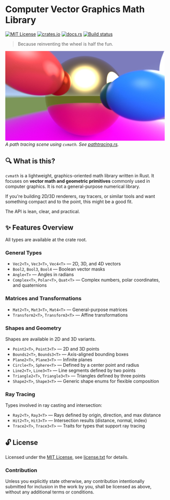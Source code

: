Computer Vector Graphics Math Library
=====================================

[![MIT License](https://img.shields.io/badge/License-MIT-yellow.svg)](https://opensource.org/licenses/MIT)
[![crates.io](https://img.shields.io/crates/v/cvmath.svg)](https://crates.io/crates/cvmath)
[![docs.rs](https://docs.rs/cvmath/badge.svg)](https://docs.rs/cvmath)
[![Build status](https://github.com/CasualX/cvmath/workflows/CI/badge.svg)](https://github.com/CasualX/cvmath/actions)

> Because reinventing the wheel is half the fun.

![Path Tracing Example](images/pathtracing.png)  
*A path tracing scene using `cvmath`. See [pathtracing.rs](examples/pathtracing/main.rs).*

🔍 What is this?
---------------

`cvmath` is a lightweight, graphics-oriented math library written in Rust. It focuses on **vector math and geometric primitives** commonly used in computer graphics. It is not a general-purpose numerical library.

If you're building 2D/3D renderers, ray tracers, or similar tools and want something compact and to the point, this might be a good fit.

The API is lean, clear, and practical.


✨ Features Overview
--------------------

All types are available at the crate root.

### General Types

- `Vec2<T>`, `Vec3<T>`, `Vec4<T>` — 2D, 3D, and 4D vectors
- `Bool2`, `Bool3`, `Bool4` — Boolean vector masks
- `Angle<T>` — Angles in radians
- `Complex<T>`, `Polar<T>`, `Quat<T>` — Complex numbers, polar coordinates, and quaternions

### Matrices and Transformations

- `Mat2<T>`, `Mat3<T>`, `Mat4<T>` — General-purpose matrices
- `Transform2<T>`, `Transform3<T>` — Affine transformations

### Shapes and Geometry

Shapes are available in 2D and 3D variants.

- `Point2<T>`, `Point3<T>` — 2D and 3D points
- `Bounds2<T>`, `Bounds3<T>` — Axis-aligned bounding boxes
- `Plane2<T>`, `Plane3<T>` — Infinite planes
- `Circle<T>`, `Sphere<T>` — Defined by a center point and radius
- `Line2<T>`, `Line3<T>` — Line segments defined by two points
- `Triangle2<T>`, `Triangle3<T>` — Triangles defined by three points
- `Shape2<T>`, `Shape3<T>` — Generic shape enums for flexible composition

### Ray Tracing

Types involved in ray casting and intersection:

- `Ray2<T>`, `Ray3<T>` — Rays defined by origin, direction, and max distance
- `Hit2<T>`, `Hit3<T>` — Intersection results (distance, normal, index)
- `Trace2<T>`, `Trace3<T>` — Traits for types that support ray tracing

🔓 License
----------

Licensed under the [MIT License](https://opensource.org/licenses/MIT), see [license.txt](license.txt) for details.

### Contribution

Unless you explicitly state otherwise, any contribution intentionally submitted
for inclusion in the work by you, shall be licensed as above, without any additional terms or conditions.
